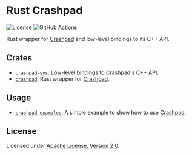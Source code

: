# Rust Crashpad

[![License]](#license)
[![GitHub Actions]](https://github.com/yangby-cryptape/rust-crashpad/actions)

Rust wrapper for [Crashpad] and low-level bindings to its C++ API.

[License]: https://img.shields.io/github/license/yangby-cryptape/rust-crashpad
[GitHub Actions]: https://github.com/yangby-cryptape/rust-crashpad/workflows/CI/badge.svg

## Crates

- [`crashpad-sys`]: Low-level bindings to [Crashpad]'s C++ API.
- [`crashpad`]: Rust wrapper for [Crashpad].

## Usage

- [`crashpad-examples`]: A simple example to show how to use [Crashpad].

## License

Licensed under [Apache License, Version 2.0].

[`crashpad-sys`]: crashpad-sys
[`crashpad`]: crashpad
[`crashpad-examples`]: crashpad-examples

[Crashpad]: https://github.com/chromium/crashpad
[Apache License, Version 2.0]: LICENSE
